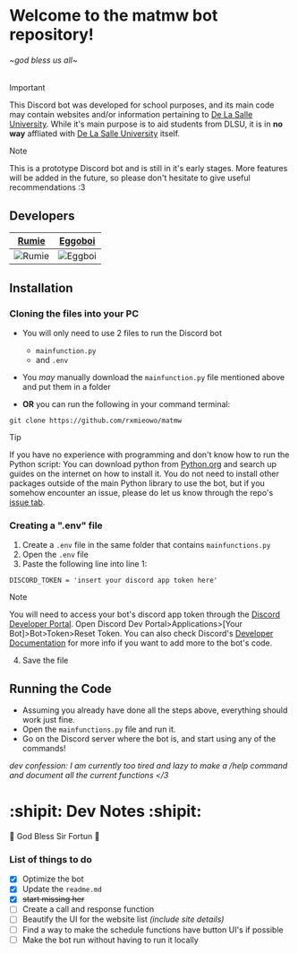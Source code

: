 # Welcome to the matmw bot repository!
###### ~god bless us all~

> [!IMPORTANT]
> This Discord bot was developed for school purposes, and its main code may contain websites and/or information pertaining to [De La Salle University](https://www.dlsu.edu.ph/). While it's main purpose is to aid students from DLSU, it is in **no way** affliated with [De La Salle University](https://www.dlsu.edu.ph/) itself.

> [!NOTE]
> This is a prototype Discord bot and is still in it's early stages. More features will be added in the future, so please don't hesitate to give useful recommendations :3

## Developers
| [Rumie](https://github.com/rxmieowo)                | [Eggoboi](https://github.com/3ggoboi)                  |
| :-------------------------------------------------: | :----------------------------------------------------: |
| ![Rumie](https://imgur.com/GTvzrdJ.png "Rumie pfp") | ![Eggboi](https://imgur.com/i7NyNui.png "Eggboi pfp")  |



## Installation

### Cloning the files into your PC
* You will only need to use 2 files to run the Discord bot
  * ```mainfunction.py```
  * and ```.env```
* You *may* manually download the ```mainfunction.py``` file mentioned above and put them in a folder

* **OR** you can run the following in your command terminal:
```
git clone https://github.com/rxmieowo/matmw
```
> [!TIP]
> If you have no experience with programming and don't know how to run the Python script: You can download python from [Python.org](https://www.python.org/) and search up guides on the internet on how to install it. You do not need to install other packages outside of the main Python library to use the bot, but if you somehow encounter an issue, please do let us know through the repo's [issue tab](https://github.com/rxmieowo/matmw/issues).

### Creating a ".env" file 
1. Create a ```.env``` file in the same folder that contains ```mainfunctions.py```
2. Open the ```.env``` file
3. Paste the following line into line 1:
```
DISCORD_TOKEN = 'insert your discord app token here'
```
> [!NOTE]
> You will need to access your bot's discord app token through the [Discord Developer Portal](https://discord.com/developers/). Open Discord Dev Portal>Applications>[Your Bot]>Bot>Token>Reset Token. You can also check Discord's [Developer Documentation](https://discord.com/developers/docs/intro) for more info if you want to add more to the bot's code.
4. Save the file

## Running the Code
* Assuming you already have done all the steps above, everything should work just fine.
* Open the ```mainfunctions.py``` file and run it.
* Go on the Discord server where the bot is, and start using any of the commands!

*dev confession: I am currently too tired and lazy to make a /help command and document all the current functions </3*


# :shipit: Dev Notes :shipit:
:pray: God Bless Sir Fortun :pray:

### List of things to do
- [x] Optimize the bot
- [x] Update the ```readme.md```
- [x] ~~start missing her~~
- [ ] Create a call and response function
- [ ] Beautify the UI for the website list *(include site details)*
- [ ] Find a way to make the schedule functions have button UI's if possible
- [ ] Make the bot run without having to run it locally

